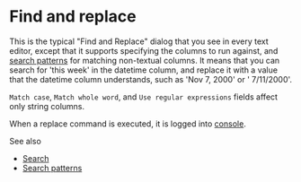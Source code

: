 <!-- TITLE: Find and replace -->
<!-- SUBTITLE: -->

# Find and replace

This is the typical "Find and Replace" dialog that you see in every text editor, except that it supports specifying the
columns to run against, and [search patterns](../explore/data-search-patterns.md)
for matching non-textual columns. It means that you can search for 'this week' in the datetime column, and replace it
with a value that the datetime column understands, such as 'Nov 7, 2000' or '
7/11/2000'.

`Match case`, `Match whole word`, and `Use regular expressions` fields affect only string columns.

When a replace command is executed, it is logged into [console](../datagrok/navigation.md#console).

See also

* [Search](../explore/data-search.md)
* [Search patterns](../explore/data-search-patterns.md)
